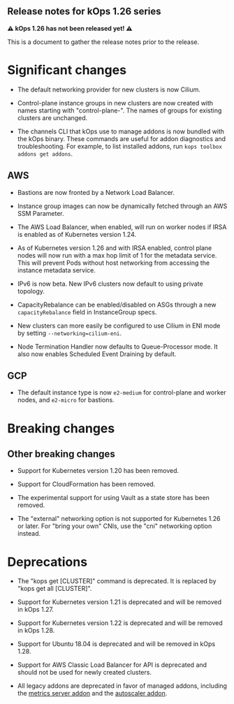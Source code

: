 ## Release notes for kOps 1.26 series

**&#9888; kOps 1.26 has not been released yet! &#9888;**

This is a document to gather the release notes prior to the release.

# Significant changes

* The default networking provider for new clusters is now Cilium.

* Control-plane instance groups in new clusters are now created with names starting
with "control-plane-". The names of groups for existing clusters are unchanged.

* The channels CLI that kOps use to manage addons is now bundled with the kOps binary. These commands are useful for addon diagnostics and troubleshooting. For example, to list installed addons, run `kops toolbox addons get addons`.

## AWS

* Bastions are now fronted by a Network Load Balancer.

* Instance group images can now be dynamically fetched through an AWS SSM Parameter.

* The AWS Load Balancer, when enabled, will run on worker nodes if IRSA is enabled as of Kubernetes version 1.24.

* As of Kubernetes version 1.26 and with IRSA enabled, control plane nodes will now run with a max hop limit of 1 for the metadata service. This will prevent Pods without host networking from accessing the instance metadata service.

* IPv6 is now beta. New IPv6 clusters now default to using private topology.

* CapacityRebalance can be enabled/disabled on ASGs through a new `capacityRebalance` field in InstanceGroup specs.

* New clusters can more easily be configured to use Cilium in ENI mode by setting `--networking=cilium-eni`.

* Node Termination Handler now defaults to Queue-Processor mode. It also now enables Scheduled Event Draining by default.

## GCP

* The default instance type is now `e2-medium` for control-plane and worker nodes, and `e2-micro` for bastions.

# Breaking changes

## Other breaking changes

* Support for Kubernetes version 1.20 has been removed.

* Support for CloudFormation has been removed.

* The experimental support for using Vault as a state store has been removed.

* The "external" networking option is not supported for Kubernetes 1.26 or later. For "bring your own"
CNIs, use the "cni" networking option instead.

# Deprecations

* The "kops get [CLUSTER]" command is deprecated. It is replaced by "kops get all [CLUSTER]".

* Support for Kubernetes version 1.21 is deprecated and will be removed in kOps 1.27.

* Support for Kubernetes version 1.22 is deprecated and will be removed in kOps 1.28.

* Support for Ubuntu 18.04 is deprecated and will be removed in kOps 1.28.

* Support for AWS Classic Load Balancer for API is deprecated and should not be used for newly created clusters.

* All legacy addons are deprecated in favor of managed addons, including the [metrics server addon](https://github.com/kubernetes/kops/tree/master/addons/metrics-server) and the [autoscaler addon](https://github.com/kubernetes/kops/tree/master/addons/cluster-autoscaler).
